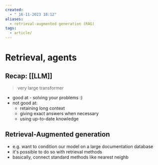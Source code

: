 ```yaml
---
created:
  - " 16-11-2023 18:12"
aliases: 
  - retrieval-augmented generation (RAG)
tags:
  - article/
---
```


# Retrieval, agents

## Recap: [[LLM]]
> very large transformer

- good at - solving your problems :)
- not good at:
	- retaining long context
	- giving exact answers when necessary
	- using up-to-date knowledge


## Retrieval-Augmented generation
- e.g. want to condition our model on a large documentation database
- it's possible to do so with retrieval methods
- basically, connect standard methods like nearest neighb